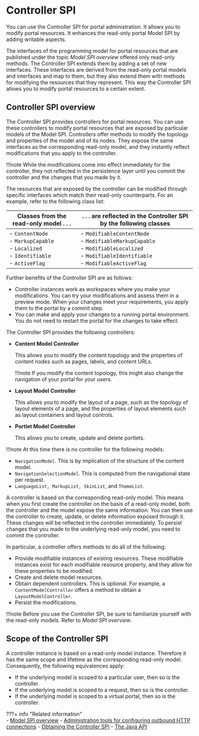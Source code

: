 # Controller SPI

You can use the Controller SPI for portal administration. It allows you to modify portal resources. It enhances the read-only portal Model SPI by adding writable aspects.

The interfaces of the programming model for portal resources that are published under the topic *Model SPI overview* offered only read-only methods. The Controller SPI extends them by adding a set of new interfaces. These interfaces are derived from the read-only portal models and interfaces and map to them, but they also extend them with methods for modifying the resources that they represent. This way the Controller SPI allows you to modify portal resources to a certain extent.

## Controller SPI overview

The Controller SPI provides controllers for portal resources. You can use these controllers to modify portal resources that are exposed by particular models of the Model SPI. Controllers offer methods to modify the topology and properties of the model and of its nodes. They expose the same interfaces as the corresponding read-only model, and they instantly reflect modifications that you apply to the controller.

!!!note
    While the modifications come into effect immediately for the controller, they not reflected in the persistence layer until you commit the controller and the changes that you made by it.

The resources that are exposed by the controller can be modified through specific interfaces which match their read-only counterparts. For an example, refer to the following class list:

|Classes from the read-only model . . .|. . . are reflected in the Controller SPI by the following classes|
|--------------------------------------|------------------------------------------------------------------|
|-  `ContentNode`<br>-   `MarkupCapable`<br>-   `Localized`<br>-   `Identifiable`<br>-   `ActiveFlag`|-   `ModifiableContentNode`<br>-   `ModifiableMarkupCapable`<br>-   `ModifiableLocalized`<br>-   `ModifiableIdentifiable`<br>-   `ModifiableActiveFlag`|

Further benefits of the Controller SPI are as follows:

-   Controller instances work as workspaces where you make your modifications. You can try your modifications and assess them in a preview mode. When your changes meet your requirements, you apply them to the portal by a commit step.
-   You can make and apply your changes to a running portal environment. You do not need to restart the portal for the changes to take effect.

The Controller SPI provides the following controllers:

-   **Content Model Controller**

    This allows you to modify the content topology and the properties of content nodes such as pages, labels, and content URLs.

    !!!note
        If you modify the content topology, this might also change the navigation of your portal for your users.

-   **Layout Model Controller**

    This allows you to modify the layout of a page, such as the topology of layout elements of a page, and the properties of layout elements such as layout containers and layout controls.

-   **Portlet Model Controller**

    This allows you to create, update and delete portlets.


!!!note
    At this time there is no controller for the following models:

-   `NavigationModel`. This is by implication of the structure of the content model.
-   `NavigationSelectionModel`. This is computed from the navigational state per request.
-   `LanguageList, MarkupList, SkinList`, and `ThemeList`.

A controller is based on the corresponding read-only model. This means when you first create the controller on the basis of a read-only model, both the controller and the model expose the same information. You can then use the controller to create, update, or delete information exposed through it. These changes will be reflected in the controller immediately. To persist changes that you made to the underlying read-only model, you need to commit the controller.

In particular, a controller offers methods to do all of the following:

-   Provide modifiable instances of existing resources. These modifiable instances exist for each modifiable resource property, and they allow for these properties to be modified.
-   Create and delete model resources.
-   Obtain dependent controllers. This is optional. For example, a `ContentModelController` offers a method to obtain a `LayoutModelController`.
-   Persist the modifications.

!!!note
    Before you use the Controller SPI, be sure to familiarize yourself with the read-only models. Refer to *Model SPI overview*.

## Scope of the Controller SPI

A controller instance is based on a read-only model instance. Therefore it has the same scope and lifetime as the corresponding read-only model. Consequently, the following equivalences apply:

-   If the underlying model is scoped to a particular user, then so is the controller.
-   If the underlying model is scoped to a request, then so is the controller.
-   If the underlying model is scoped to a virtual portal, then so is the controller.


???+ info "Related information"  
    - [Model SPI overview](../model_spi/index.md) 
    - [Administration tools for configuring outbound HTTP connections](../../portlets_development/web2_ui/outbound_http_connection/cfg_outbound_http_connections/adm_tools_for_cfg_outbound_http_conn/index.md) 
    - [Obtaining the Controller SPI](../../portlets_development/web2_ui/outbound_http_connection/cfg_outbound_http_connections/adm_tools_for_cfg_outbound_http_conn/cfg_outbound_http_using_modelcontroller_spi/outbhttp_cfg_mcspi_obtstrlrspi.md)
    - [The Java API](../../../manage_content/wcm_authoring/authoring_portlet/content_management_artifacts/managed_pages/advadmin_managedpages/wcm_mngpages_projectapi.md#java-api)

